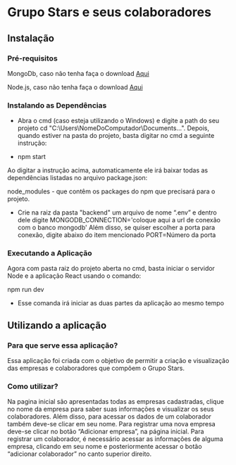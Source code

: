 # Grupo Stars e seus colaboradores 
## Instalação
### Pré-requisitos
MongoDb, caso não tenha faça o download [Aqui](https://www.mongodb.com/try#community)
 
Node.js, caso não tenha faça o download [Aqui](https://nodejs.org/en/)

### Instalando as Dependências
+ Abra o cmd (caso esteja utilizando o Windows) e digite a path do seu projeto cd "C:\Users\NomeDoComputador\Documents\...".
Depois, quando estiver na pasta do projeto, basta digitar no cmd a seguinte instrução:

+ npm start

Ao digitar a instrução acima, automaticamente ele irá baixar todas as dependências listadas no arquivo package.json:

node_modules - que contêm os packages do npm que precisará para o projeto.

+ Crie na raiz da pasta "backend" um arquivo de nome “.env” e dentro dele digite
MONGODB_CONNECTION='coloque aqui a url de conexão com o banco mongodb'
Além disso, se quiser escolher a porta para conexão, digite abaixo do item mencionado 
PORT=Número da porta

### Executando a Aplicação
Agora com pasta raiz do projeto aberta no cmd, basta iniciar o servidor Node e a aplicação React usando o comando:

npm run dev

- Esse comanda irá iniciar as duas partes da aplicação ao mesmo tempo

## Utilizando a aplicação
### Para que serve essa aplicação?

Essa aplicação foi criada com o objetivo de permitir a criação e visualização das empresas e colaboradores que compõem o Grupo Stars.

### Como utilizar?

Na pagina inicial são apresentadas todas as empresas cadastradas, clique no nome da empresa para saber suas informações e visualizar os seus colaboradores. Além disso, para acessar os dados de um colaborador também deve-se clicar em seu nome. Para registrar uma nova empresa deve-se clicar no botão “Adicionar empresa”, na página inicial. Para registrar  um colaborador, é necessário acessar as informações de alguma empresa, clicando em seu nome e posteriormente acessar o botão “adicionar colaborador” no canto superior direito.
